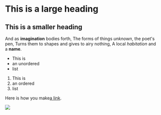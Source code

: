 <h1>This is a large heading</h1>
<h2>This is a smaller heading</h2>
And as <strong>imagination</strong> bodies forth,
The forms of things <em>unknown</em>, the poet's pen,
Turns them to shapes and gives to airy nothing,
A local <em>habitation</em> and a <strong>name</strong>.
<ul>
<li>This is</li>
<li>an unordered</li>
<li>list</li>
</ul>
<ol>
<li>This is</li> 
<li>an ordered</li>
<li>list</li>
</ol>
<p>Here is how you make<a href="https://www.markdownguide.org/basic-syntax/">a link</a>.</p>
<img src="https://www.ejin.ru/wp-content/uploads/2019/05/selskaja-krasivaja-priroda.jpg">

